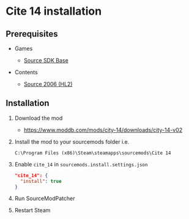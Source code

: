 # Cite 14 installation

## Prerequisites

- Games
  - [Source SDK Base](../../../game-installation/game-installation/source-sdk-base.md)

- Contents
  - [Source 2006 (HL2)](../../../SourceContentInstaller/v0/content-installation/source-2006.md#hl2-content)

## Installation

1. Download the mod

   - <https://www.moddb.com/mods/city-14/downloads/city-14-v02>

2. Install the mod to your sourcemods folder i.e.

   ```text
   C:\Program Files (x86)\Steam\steamapps\sourcemods\Cite 14
   ```

3. Enable `cite_14` in `sourcemods.install.settings.json`

   ```json
   "cite_14": {
     "install": true
   }
   ```

4. Run SourceModPatcher
5. Restart Steam
